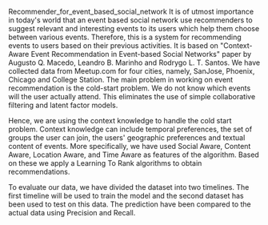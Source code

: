 Recommender_for_event_based_social_network It is of utmost importance in today's world that an event based social network use recommenders to suggest relevant and interesting events to its users which help them choose between various events. Therefore, this is a system for recommending events to users based on their previous activities. It is based on "Context-Aware Event Recommendation in Event-based Social Networks" paper by Augusto Q. Macedo, Leandro B. Marinho and Rodrygo L. T. Santos. We have collected data from Meetup.com for four cities, namely, SanJose, Phoenix, Chicago and College Station. The main problem in working on event recommendation is the cold-start problem. We do not know which events will the user actually attend. This eliminates the use of simple collaborative filtering and latent factor models.

Hence, we are using the context knowledge to handle the cold start problem. Context knowledge can include temporal preferences, the set of groups the user can join, the users' geographic preferences and textual content of events. More specifically, we have used Social Aware, Content Aware, Location Aware, and Time Aware as features of the algorithm. Based on these we apply a Learning To Rank algorithms to obtain recommendations.

To evaluate our data, we have divided the dataset into two timelines. The first timeline will be used to train the model and the second dataset has been used to test on this data. The prediction have been compared to the actual data using Precision and Recall.